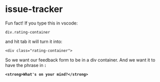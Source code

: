 # issue-tracker

Fun fact! If you type this in vscode:

```
div.rating-container
```

and hit tab it will turn it into:

```
<div class="rating-container">
```

So we want our feedback form to be in a div container. And we want it to have the phrase in <strong>:

```
<strong>What's on your mind?</strong>
```
